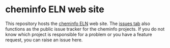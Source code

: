 # cheminfo ELN web site

This repository hosts the [cheminfo ELN](https://cheminfo.github.io) web site. The [issues tab](https://github.com/cheminfo/cheminfo.github.io/issues) also functions as the public issue tracker for the cheminfo projects. If you do not know which project is responsible for a problem or you have a feature request, you can raise an issue here. 
